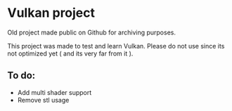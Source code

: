 # Vulkan project

Old project made public on Github for archiving purposes.

This project was made to test and learn Vulkan. Please do not use since its not optimized yet ( and its very far from it ).

## To do:

- Add multi shader support
- Remove stl usage
